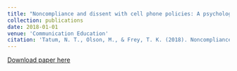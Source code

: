 ```yaml
---
title: "Noncompliance and dissent with cell phone policies: A psychological reactance theoretical perspective"
collection: publications
date: 2018-01-01
venue: 'Communication Education'
citation: 'Tatum, N. T., Olson, M., & Frey, T. K. (2018). Noncompliance and dissent with cell phone policies: A psychological reactance theoretical perspective. <i>Communication Education, 67</i>(2), 226-244. https://doi.org/10.1080/03634523.2017.1417615'
---
```


[Download paper here](http://tkodyfrey.github.io/files/Dissent_CPP.pdf)
